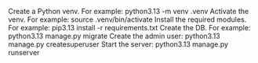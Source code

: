 Create a Python venv. For example: python3.13 -m venv .venv
Activate the venv. For example: source .venv/bin/activate
Install the required modules. For example: pip3.13 install -r requirements.txt
Create the DB. For example: python3.13 manage.py migrate
Create the admin user: python3.13 manage.py createsuperuser
Start the server: python3.13 manage.py runserver
